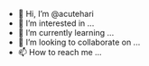 - 👋 Hi, I’m @acutehari
- 👀 I’m interested in ...
- 🌱 I’m currently learning ...
- 💞️ I’m looking to collaborate on ...
- 📫 How to reach me ...

<!---
acutehari/acutehari is a ✨ special ✨ repository because its `README.md` (this file) appears on your GitHub profile.
You can click the Preview link to take a look at your changes.
--->
